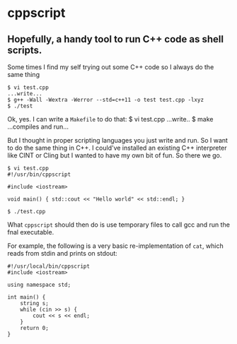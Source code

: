 # cppscript
## Hopefully, a handy tool to run C++ code as shell scripts.

Some times I find my self trying out some C++ code so I always do the same thing

    $ vi test.cpp
    ...write...
    $ g++ -Wall -Wextra -Werror --std=c++11 -o test test.cpp -lxyz
    $ ./test

Ok, yes. I can write a `Makefile` to do that:
    $ vi test.cpp
    ...write..
    $ make
    ...compiles and run...
    
But I thought in proper scripting languages you just write and run. So I want to do the same thing in C++.
I could've installed an existing C++ interpreter like CINT or Cling but I wanted to have my own bit of fun. So there we go.

    $ vi test.cpp
    #!/usr/bin/cppscript

    #include <iostream>

    void main() { std::cout << "Hello world" << std::endl; }

    $ ./test.cpp
    
What `cppscript` should then do is use temporary files to call gcc and run the fnal executable.

For example, the following is a very basic re-implementation of `cat`, which reads from stdin and prints on stdout:

    #!/usr/local/bin/cppscript
    #include <iostream>

    using namespace std;

    int main() {
        string s;
        while (cin >> s) {
            cout << s << endl;
        }
        return 0;
    }

